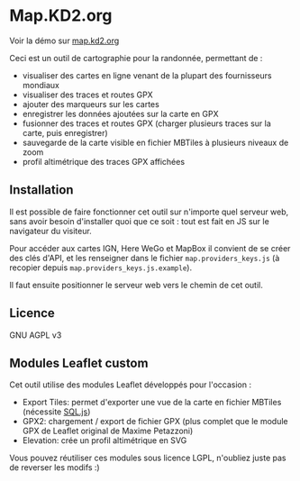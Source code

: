 # Map.KD2.org

Voir la démo sur [map.kd2.org](https://map.kd2.org/)

Ceci est un outil de cartographie pour la randonnée, permettant de :

* visualiser des cartes en ligne venant de la plupart des fournisseurs mondiaux
* visualiser des traces et routes GPX
* ajouter des marqueurs sur les cartes
* enregistrer les données ajoutées sur la carte en GPX
* fusionner des traces et routes GPX (charger plusieurs traces sur la carte, puis enregistrer)
* sauvegarde de la carte visible en fichier MBTiles à plusieurs niveaux de zoom
* profil altimétrique des traces GPX affichées

## Installation

Il est possible de faire fonctionner cet outil sur n'importe quel serveur web, sans avoir besoin d'installer quoi que ce soit : tout est fait en JS sur le navigateur du visiteur.

Pour accéder aux cartes IGN, Here WeGo et MapBox il convient de se créer des clés d'API, et les renseigner dans le fichier `map.providers_keys.js` (à recopier depuis `map.providers_keys.js.example`).

Il faut ensuite positionner le serveur web vers le chemin de cet outil.

## Licence

GNU AGPL v3

## Modules Leaflet custom

Cet outil utilise des modules Leaflet développés pour l'occasion :

* Export Tiles: permet d'exporter une vue de la carte en fichier MBTiles (nécessite [SQL.js](https://github.com/sql-js/sql.js/))
* GPX2: chargement / export de fichier GPX (plus complet que le module GPX de Leaflet original de Maxime Petazzoni)
* Elevation: crée un profil altimétrique en SVG

Vous pouvez réutiliser ces modules sous licence LGPL, n'oubliez juste pas de reverser les modifs :)